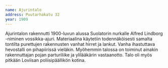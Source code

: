 ```yaml
---
name: Ajurintalo
address: Puutarhakatu 32
year: 1909
---
```

Ajurintalon rakennutti 1900-luvun alussa Suolatorin nurkalle Alfred Lindborg -niminen vossikka-ajuri. Materiaalina käytetiin todennäköisesti samalta tontilta purettujen rakennusten vanhat hirret ja lankut. Vanha ihastuttava hevostalli on pihapiirissä vieläkin. Myöhemmin talossa on toiminut ainakin rakennuttajan pojan parturiliike ja ylilääkärin vastaanotto. Talo oli myös pitkään Loviisan poliisipäällikön kotina.
